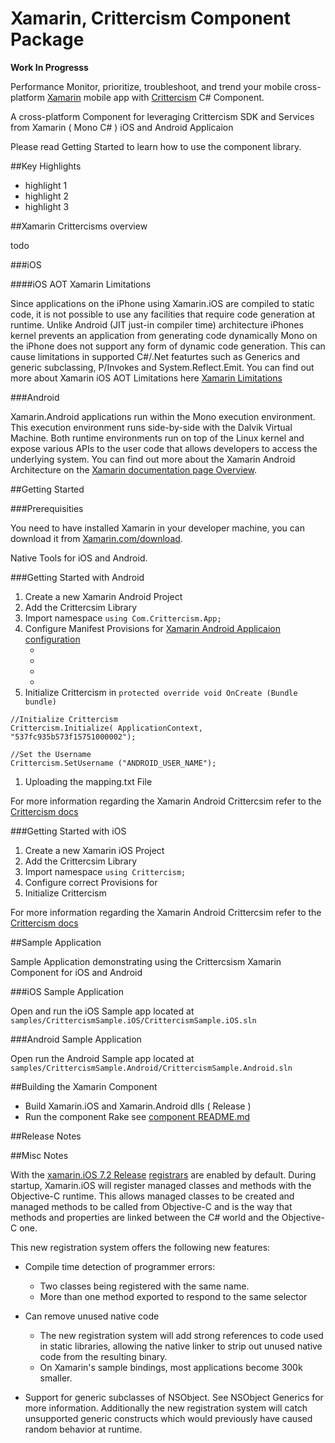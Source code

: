 Xamarin, Crittercism Component Package
=======

**Work In Progresss**

Performance Monitor, prioritize, troubleshoot, and trend your mobile cross-platform [Xamarin](http://xamarin.com) mobile app with [Crittercism](http://crittercism.com) C# Component.

A cross-platform Component for leveraging Crittercism SDK and Services from Xamarin ( Mono  C# ) iOS and Android Applicaion

Please read Getting Started to learn how to use the component library.

##Key Highlights

- highlight 1
- highlight 2
- highlight 3

##Xamarin Crittercisms overview

todo



###iOS 

####iOS AOT Xamarin Limitations

Since applications on the iPhone using Xamarin.iOS are compiled to static code, it is not possible to use any facilities that require code generation at runtime. Unlike Android (JIT just-in compiler time) architecture iPhones kernel prevents an application from generating code dynamically Mono on the iPhone does not support any form of dynamic code generation.  This can cause limitations in supported C#/.Net featurtes such as Generics and generic subclassing, P/Invokes and System.Reflect.Emit.  You can find out more about Xamarin iOS AOT Limitations here [Xamarin Limitations](http://docs.xamarin.com/guides/ios/advanced_topics/limitations/ "Limitations | Xamarin")


###Android

Xamarin.Android applications run within the Mono execution environment. This execution environment runs side-by-side with the Dalvik Virtual Machine.  Both runtime environments run on top of the Linux kernel and expose various APIs to the user code that allows developers to access the underlying system.  You can find out more about the Xamarin Android Architecture on the [Xamarin documentation page Overview](http://docs.xamarin.com/guides/android/under_the_hood/architecture/ "Architecture | Xamarin").



##Getting Started

###Prerequisities

You need to have installed Xamarin in your developer machine, you can download it from [Xamarin.com/download](http://xamarin.com/download).

Native Tools for iOS and Android.


###Getting Started with Android

1. Create a new Xamarin Android Project
1. Add the Crittercsim Library
1. Import namespace `using Com.Crittercism.App;`
1. Configure Manifest Provisions for [Xamarin Android Applicaion configuration](/screenshots/Xam-Android-Manifest.png)
	- <uses-permission android:name="android.permission.ACCESS_NETWORK_STATE"/>
	- <uses-permission android:name="android.permission.GET_TASKS"/>
	- <uses-permission android:name="android.permission.INTERNET"/>
	- <uses-permission android:name="android.permission.READ_LOGS"/>
1. Initialize Crittercism in `protected override void OnCreate (Bundle bundle)`

```
//Initialize Crittercism
Crittercism.Initialize( ApplicationContext, "537fc935b573f15751000002");

//Set the Username
Crittercism.SetUsername ("ANDROID_USER_NAME");
```

1. Uploading the mapping.txt File 


For more information regarding the Xamarin Android Crittercsim refer to the  [Crittercism docs](http://docs.crittercism.com/android/android.html)



###Getting Started with iOS

1. Create a new Xamarin iOS Project
1. Add the Crittercsim Library
1. Import namespace `using Crittercism;`
1. Configure correct Provisions for 
1. Initialize Crittercism 

For more information regarding the Xamarin Android Crittercsim refer to the  [Crittercism docs](http://docs.crittercism.com/android/android.html)


##Sample Application

Sample Application demonstrating using the Crittercsism Xamarin Component for iOS and Android

###iOS Sample Application

Open and run  the iOS Sample app located at `samples/CrittercismSample.iOS/CrittercismSample.iOS.sln`

###Android Sample Application

Open run the Android Sample app located at `samples/CrittercismSample.Android/CrittercismSample.Android.sln`

##Building the Xamarin Component

- Build Xamarin.iOS and Xamarin.Android dlls ( Release )
- Run the component Rake see [ component README.md ]( /component/README.md )

##Release Notes



##Misc Notes

With the [xamarin.iOS 7.2 Release](http://docs.xamarin.com/releases/ios/xamarin.ios_7/xamarin.ios_7.2/) [registrars](http://docs.xamarin.com/guides/ios/advanced_topics/registrar/) are enabled by default.  During startup, Xamarin.iOS will register managed classes and methods with the Objective-C runtime. This allows managed classes to be created and managed methods to be called from Objective-C and is the way that methods and properties are linked between the C# world and the Objective-C one.

This new registration system offers the following new features:

- Compile time detection of programmer errors:

	- Two classes being registered with the same name.
	- More than one method exported to respond to the same selector

- Can remove unused native code

	- The new registration system will add strong references to code used in static libraries, allowing the native linker to strip out unused native code from the resulting binary.
	- On Xamarin's sample bindings, most applications become 300k smaller.

- Support for generic subclasses of NSObject. See NSObject Generics for more information. Additionally the new registration system will catch unsupported generic constructs which would previously have caused random behavior at runtime.









